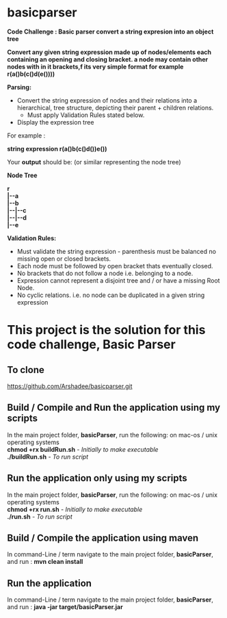 # basicparser
**Code Challenge : Basic parser convert a string expresion into an object tree**

**Convert any given string expression made up of nodes/elements each containing an opening and closing bracket.
a node may contain other nodes with in it brackets,f its very simple format
for example r(a()b(c()d(e())))**

**Parsing:**
* Convert the string expression of nodes and their relations into a hierarchical,
  tree structure, depicting their parent + children relations.<br>
   * Must apply Validation Rules stated below.
* Display the expression tree

For example :

**string expression r(a()b(c()d())e())**

Your **output** should be: (or similar representing the node tree)

**Node Tree**<br>

 **r**<br>
 **|--a**<br>
 **|--b**<br>
 **|--|--c**<br>
 **|--|--d**<br>
 **|--e**<br>

**Validation Rules:**
* Must validate the string expression - parenthesis must be balanced
  no missing open or closed brackets.
* Each node must be followed by open bracket thats eventually closed.
* No brackets that do not follow a node i.e. belonging to a node.
* Expression cannot represent a disjoint tree and / or have a missing Root Node.
* No cyclic relations. i.e. no node can be duplicated in a given string expression

# This project is the solution for this code challenge, Basic Parser

## To clone
https://github.com/Arshadee/basicparser.git

## Build / Compile and Run the application using my scripts
In the main project folder, **basicParser**, run the following: on mac-os / unix operating systems</br>
**chmod +rx buildRun.sh**  <i> - Initially to make executable</i></br>
**./buildRun.sh** <i> - To run script</i>

## Run the application only using my scripts
In the main project folder, **basicParser**, run the following: on mac-os / unix operating systems</br>
**chmod +rx run.sh** <i> - Initially to make executable</i></br>
**./run.sh** <i> - To run script</i>

## Build / Compile the application using maven
In command-Line / term navigate to the main project folder, **basicParser**,
and run : **mvn clean install**

## Run the application  
In command-Line / term navigate to the main project folder, **basicParser**,
and run : **java -jar target/basicParser.jar**
